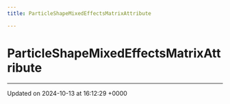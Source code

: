 ```yaml
---
title: ParticleShapeMixedEffectsMatrixAttribute

---
```


# ParticleShapeMixedEffectsMatrixAttribute





-------------------------------

Updated on 2024-10-13 at 16:12:29 +0000